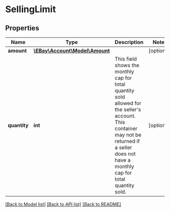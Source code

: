 # SellingLimit

## Properties
Name | Type | Description | Notes
------------ | ------------- | ------------- | -------------
**amount** | [**\EBay\Account\Model\Amount**](Amount.md) |  | [optional] 
**quantity** | **int** | This field shows the monthly cap for total quantity sold allowed for the seller&#x27;s account. This container may not be returned if a seller does not have a monthly cap for total quantity sold. | [optional] 

[[Back to Model list]](../../README.md#documentation-for-models) [[Back to API list]](../../README.md#documentation-for-api-endpoints) [[Back to README]](../../README.md)


